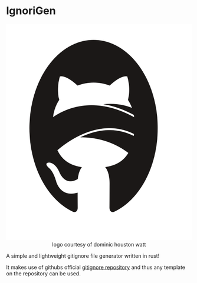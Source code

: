 # IgnoriGen

<p align="center">
<img height="588" width="695" src="./blindfolded_github.png">
  <br>
logo courtesy of dominic houston watt
</p>

A simple and lightweight gitignore file generator written in rust!

It makes use of githubs official [gitignore repository](https://github.com/github/gitignore) and thus any template on the repository can be used.
